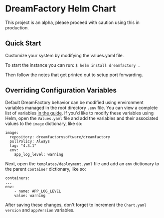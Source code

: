 # DreamFactory Helm Chart

This project is an alpha, please proceed with caution using this in production.

## Quick Start

Customize your system by modifying the values.yaml file.

To start the instance you can run: `$ helm install dreamfactory . `

Then follow the notes that get printed out to setup port forwarding.

## Overriding Configuration Variables

Default DreamFactory behavior can be modified using environment variables managed in the root directory `.env` file. You can view a complete list of variables [in the guide](https://guide.dreamfactory.com/docs/appendix-a/). If you'd like to modify these variables using Helm, open the `Values.yaml` file and add the variables and their associated values to the `image` dictionary, like so:

    image:
      repository: dreamfactorysoftware/dreamfactory
      pullPolicy: Always
      tag: "4.3.1"
      env:
        app_log_level: warning

Next, open the `templates/deployment.yaml` file and add an `env` dictionary to the parent `container` dictionary, like so:

    containers:
    ...
    env:
        - name: APP_LOG_LEVEL
        value: warning

After saving these changes, don't forget to increment the `Chart.yaml` `version` and `appVersion` variables.